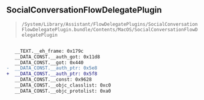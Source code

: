 ## SocialConversationFlowDelegatePlugin

> `/System/Library/Assistant/FlowDelegatePlugins/SocialConversationFlowDelegatePlugin.bundle/Contents/MacOS/SocialConversationFlowDelegatePlugin`

```diff

   __TEXT.__eh_frame: 0x179c
   __DATA_CONST.__auth_got: 0x11d8
   __DATA_CONST.__got: 0x440
-  __DATA_CONST.__auth_ptr: 0x5e8
+  __DATA_CONST.__auth_ptr: 0x5f8
   __DATA_CONST.__const: 0x9628
   __DATA_CONST.__objc_classlist: 0xc0
   __DATA_CONST.__objc_protolist: 0xa0

```
